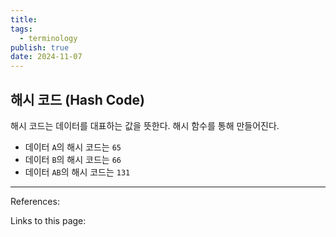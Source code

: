 ```yaml
---
title: 
tags:
  - terminology
publish: true
date: 2024-11-07
---
```

## 해시 코드 (Hash Code)
해시 코드는 데이터를 대표하는 값을 뜻한다. 해시 함수를 통해 만들어진다.

- 데이터 `A`의 해시 코드는 `65`
- 데이터 `B`의 해시 코드는 `66`
- 데이터 `AB`의 해시 코드는 `131`


---
References: 

Links to this page: 